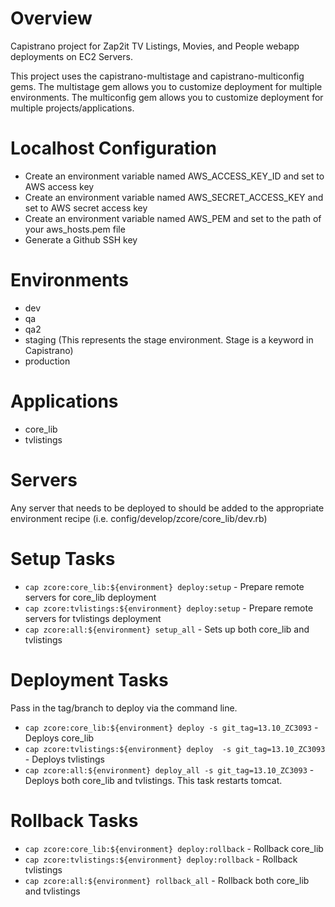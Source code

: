 Overview
=================

Capistrano project for Zap2it TV Listings, Movies, and People webapp deployments on EC2 Servers.

This project uses the capistrano-multistage and capistrano-multiconfig gems.  The multistage gem allows you to customize deployment for multiple environments. The multiconfig gem allows you to customize deployment for multiple projects/applications.

Localhost Configuration
============================
* Create an environment variable named AWS_ACCESS_KEY_ID and set to AWS access key
* Create an environment variable named AWS_SECRET_ACCESS_KEY and set to AWS secret access key
* Create an environment variable named AWS_PEM and set to the path of your aws_hosts.pem file
* Generate a Github SSH key


Environments
=================
* dev
* qa
* qa2
* staging (This represents the stage environment. Stage is a keyword in Capistrano)
* production 


Applications
=================
* core_lib
* tvlistings


Servers
=================
Any server that needs to be deployed to should be added to the appropriate environment recipe (i.e. config/develop/zcore/core_lib/dev.rb)


Setup Tasks
=================
* `cap zcore:core_lib:${environment} deploy:setup` - Prepare remote servers for core_lib deployment
* `cap zcore:tvlistings:${environment} deploy:setup` - Prepare remote servers for tvlistings deployment
* `cap zcore:all:${environment} setup_all` - Sets up both core_lib and tvlistings


Deployment Tasks
=================
Pass in the tag/branch to deploy via the command line.
* `cap zcore:core_lib:${environment} deploy -s git_tag=13.10_ZC3093` - Deploys core_lib
* `cap zcore:tvlistings:${environment} deploy  -s git_tag=13.10_ZC3093` - Deploys tvlistings
* `cap zcore:all:${environment} deploy_all -s git_tag=13.10_ZC3093` - Deploys both core_lib and tvlistings. This task restarts tomcat.


Rollback Tasks
=================
* `cap zcore:core_lib:${environment} deploy:rollback` - Rollback core_lib
* `cap zcore:tvlistings:${environment} deploy:rollback` - Rollback tvlistings
* `cap zcore:all:${environment} rollback_all` - Rollback both core_lib and tvlistings
